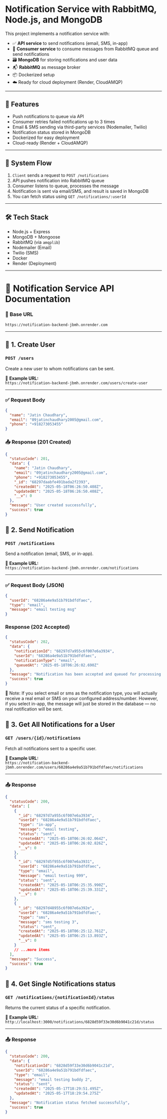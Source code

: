 # Notification Service with RabbitMQ, Node.js, and MongoDB

This project implements a notification service with:

- ✅ **API service** to send notifications (email, SMS, in-app)
- 🔄 **Consumer service** to consume messages from RabbitMQ queue and send notifications
- 🗃️ **MongoDB** for storing notifications and user data
- 📬 **RabbitMQ** as message broker
- 📦 Dockerized setup
- ☁️ Ready for cloud deployment (Render, CloudAMQP)

---

## 🚀 Features

- Push notifications to queue via API
- Consumer retries failed notifications up to 3 times
- Email & SMS sending via third-party services (Nodemailer, Twilio)
- Notification status stored in MongoDB
- Dockerized for easy deployment
- Cloud-ready (Render + CloudAMQP)

---

## 🔄 System Flow

1. `Client` sends a request to `POST /notifications`
2. API pushes notification into RabbitMQ queue
3. Consumer listens to queue, processes the message
4. Notification is sent via email/SMS, and result is saved in MongoDB
5. You can fetch status using `GET /notifications/:userId`

---

## 🛠️ Tech Stack

- Node.js + Express
- MongoDB + Mongoose
- RabbitMQ (via `amqplib`)
- Nodemailer (Email)
- Twilio (SMS)
- Docker
- Render (Deployment)

---

# 📡 Notification Service API Documentation

### 🔗 Base URL

`https://notification-backend-jbmh.onrender.com`

---

## 📌 1. Create User

### `POST /users`

Create a new user to whom notifications can be sent.

🔗 **Example URL:**  
`https://notification-backend-jbmh.onrender.com/users/create-user`

---

### ✅ Request Body

```json
{
  "name": "Jatin Chaudhary",
  "email": "09jatinchaudhary2005@gmail.com",
  "phone": "+918273053455"
}
```

### 📤 Response (201 Created)

```json
{
  "statusCode": 201,
  "data": {
    "name": "Jatin Chaudhary",
    "email": "09jatinchaudhary2005@gmail.com",
    "phone": "+918273053455",
    "_id": "68297daabfe491bada2f2393",
    "createdAt": "2025-05-18T06:26:50.408Z",
    "updatedAt": "2025-05-18T06:26:50.408Z",
    "__v": 0
  },
  "message": "User created successfully",
  "success": true
}
```

## 📌 2. Send Notification

### `POST /notifications`

Send a notification (email, SMS, or in-app).

🔗 **Example URL:**  
`https://notification-backend-jbmh.onrender.com/notifications`

---

### ✅ Request Body (JSON)

```json
{
  "userId": "68286a4e9a51b791bdfdfaec",
  "type": "email",
  "message": "email testing msg"
}
```

### Response (202 Accepted)

```json
{
  "statusCode": 202,
  "data": {
    "notificationId": "68297d7a955c6f007e6a3934",
    "userId": "68286a4e9a51b791bdfdfaec",
    "notificationType": "email",
    "queuedAt": "2025-05-18T06:26:02.690Z"
  },
  "message": "Notification has been accepted and queued for processing.",
  "success": true
}
```

🧾 Note:
If you select email or sms as the notification type, you will actually receive a real email or SMS on your configured address/number. However, if you select in-app, the message will just be stored in the database — no real notification will be sent.

## 📌 3. Get All Notifications for a User

### `GET /users/{id}/notifications`

Fetch all notifications sent to a specific user.

🔗 **Example URL:**  
`https://notification-backend-jbmh.onrender.com/users/68286a4e9a51b791bdfdfaec/notifications`

---

### 📤 Response

```json
{
  "statusCode": 200,
  "data": [
    {
      "_id": "68297d7a955c6f007e6a3934",
      "userId": "68286a4e9a51b791bdfdfaec",
      "type": "in-app",
      "message": "email testing",
      "status": "sent",
      "createdAt": "2025-05-18T06:26:02.064Z",
      "updatedAt": "2025-05-18T06:26:02.826Z",
      "__v": 0
    },
    {
      "_id": "68297d5f955c6f007e6a3931",
      "userId": "68286a4e9a51b791bdfdfaec",
      "type": "email",
      "message": "email testing 999",
      "status": "sent",
      "createdAt": "2025-05-18T06:25:35.990Z",
      "updatedAt": "2025-05-18T06:25:39.331Z",
      "__v": 0
    },
    {
      "_id": "68297d48955c6f007e6a392e",
      "userId": "68286a4e9a51b791bdfdfaec",
      "type": "sms",
      "message": "sms testing 3",
      "status": "sent",
      "createdAt": "2025-05-18T06:25:12.761Z",
      "updatedAt": "2025-05-18T06:25:13.893Z",
      "__v": 0
    }
    // ...more items
  ],
  "message": "Success",
  "success": true
}
```

## 📌 4. Get Single Notifications status

### `GET /notifications/{notificationId}/status`

Returns the current status of a specific notification.

🔗 **Example URL:**  
`http://localhost:3000/notifications/6828d59f33e30d6b9041c21d/status`

---

### 📤 Response

```json
{
  "statusCode": 200,
  "data": {
    "notificationId": "6828d59f33e30d6b9041c21d",
    "userId": "68286a4e9a51b791bdfdfaec",
    "type": "email",
    "message": "email testing buddy 2",
    "status": "sent",
    "createdAt": "2025-05-17T18:29:51.495Z",
    "updatedAt": "2025-05-17T18:29:54.275Z"
  },
  "message": "Notification status fetched successfully",
  "success": true
}
```
